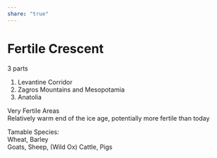 ```yaml
---  
share: "true"  
---  
```

# Fertile Crescent  
3 parts  
1) Levantine Corridor  
2) Zagros Mountains and Mesopotamia  
3) Anatolia  
  
Very Fertile Areas  
Relatively warm end of the ice age, potentially more fertile than today  
  
Tamable Species:  
Wheat, Barley  
Goats, Sheep, (Wild Ox) Cattle, Pigs	